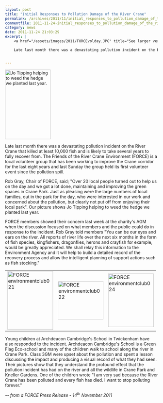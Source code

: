 ```yaml
---
layout: post
title: "Initial Responses to Pollution Damage of the River Crane"
permalink: /archives/2011/11/initial_responses_to_pollution_damage_of_the_river.html
commentfile: 2011-11-24-initial_responses_to_pollution_damage_of_the_river
category: news
date: 2011-11-24 21:03:29
excerpt: |
    <a href="/assets/images/2011/FORCEvolday.JPG" title="See larger version of - FORCEvolday"><img src="/assets/images/2011/FORCEvolday_thumb.JPG" width="150" height="229" alt="FORCEvolday" class="photo right" /></a>

    Late last month there was a devastating pollution incident on the River Crane that killed at least 10,000 fish and is likely to take several years to fully recover from.  The Friends of the River Crane Environment (FORCE) is a local volunteer group that has been working to improve the Crane corridor for the last eight years and last Sunday the group held its first volunteer event since the pollution spill.


---
```


<a href="/assets/images/2011/FORCEvolday.JPG" title="See larger version of - Jo Tipping helping to weed the hedge we planted last year"><img src="/assets/images/2011/FORCEvolday_thumb.JPG" width="150" height="229" alt="Jo Tipping helping to weed the hedge we planted last year." class="photo right" /></a>

Late last month there was a devastating pollution incident on the River Crane that killed at least 10,000 fish and is likely to take several years to fully recover from. The Friends of the River Crane Environment (FORCE) is a local volunteer group that has been working to improve the Crane corridor for the last eight years and last Sunday the group held its first volunteer event since the pollution spill.

Rob Gray, Chair of FORCE, said; "Over 20 local people turned out to help us on the day and we got a lot done, maintaining and improving the green spaces in Crane Park. Just as pleasing were the large numbers of local families, out in the park for the day, who were interested in our work and concerned about the pollution, but clearly not put off from enjoying their local park". Our picture shows Jo Tipping helping to weed the hedge we planted last year.

FORCE members showed their concern last week at the charity's AGM when the discussion focused on what members and the public could do in response to the incident. Rob Gray told members "You can be our eyes and ears on the river. All reports of river life over the next six months in the form of fish species, kingfishers, dragonflies, herons and crayfish for example, would be greatly appreciated. We shall relay this information to the Environment Agency and it will help to build a detailed record of the recovery process and allow the intelligent planning of support actions such as fish stocking."

|                                                                                                                                                                                                                                                                          |                                                                                                                                                                                                                                                                          |                                                                                                                                                                                                                                                                          |
|--------------------------------------------------------------------------------------------------------------------------------------------------------------------------------------------------------------------------------------------------------------------------|--------------------------------------------------------------------------------------------------------------------------------------------------------------------------------------------------------------------------------------------------------------------------|--------------------------------------------------------------------------------------------------------------------------------------------------------------------------------------------------------------------------------------------------------------------------|
| <a href="/assets/images/2011/FORCE_environmentclub021.jpg" title="See larger version of - FORCE environmentclub021"><img src="/assets/images/2011/FORCE_environmentclub021_thumb.jpg" width="150" height="193" alt="FORCE environmentclub021" class="photo right" /></a> | <a href="/assets/images/2011/FORCE_environmentclub022.jpg" title="See larger version of - FORCE environmentclub022"><img src="/assets/images/2011/FORCE_environmentclub022_thumb.jpg" width="150" height="126" alt="FORCE environmentclub022" class="photo right" /></a> | <a href="/assets/images/2011/FORCE_environmentclub024.jpg" title="See larger version of - FORCE environmentclub024"><img src="/assets/images/2011/FORCE_environmentclub024_thumb.jpg" width="150" height="176" alt="FORCE environmentclub024" class="photo right" /></a> |

Young children at Archdeacon Cambridge's School in Twickenham have also responded to the incident. Archdeacon Cambridge's School is a Green Flag Eco-school and many of the children walk to school along the river in Crane Park. Class 3GM were upset about the pollution and spent a lesson discussing the impact and producing a visual record of what they had seen. Their pictures show that they understand the profound effect that the pollution incident has had on the river and all the wildlife in Crane Park and Kneller Gardens. One of the children wrote "I am very sad because the River Crane has been polluted and every fish has died. I want to stop polluting forever."

<cite>-- from a FORCE Press Release - 14<sup>th</sup> November 2011</cite>
